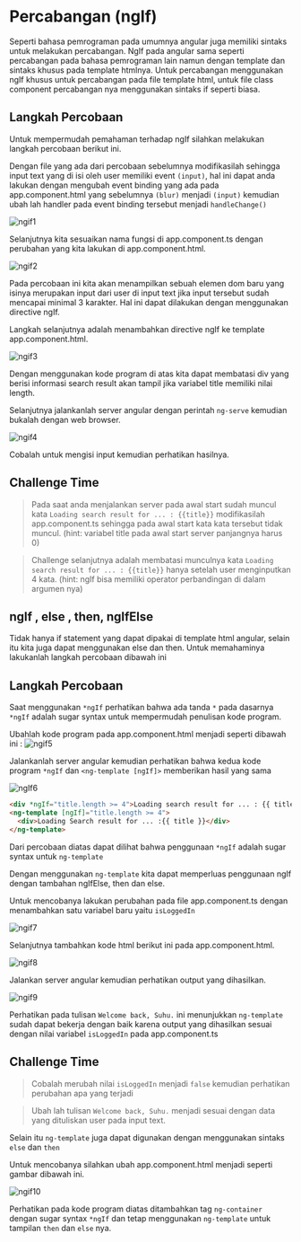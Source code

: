 # Percabangan (ngIf)

Seperti bahasa pemrograman pada umumnya angular juga memiliki sintaks untuk melakukan percabangan. NgIf pada angular sama seperti percabangan pada bahasa pemrograman lain namun dengan template dan sintaks khusus pada template htmlnya. Untuk percabangan menggunakan ngIf khusus untuk percabangan pada file template html, untuk file class component percabangan nya menggunakan sintaks if seperti biasa.

## Langkah Percobaan

Untuk mempermudah pemahaman terhadap ngIf silahkan melakukan langkah percobaan berikut ini.

Dengan file yang ada dari percobaan sebelumnya modifikasilah sehingga input text yang di isi oleh user memiliki event `(input)`, hal ini dapat anda lakukan dengan mengubah event binding yang ada pada app.component.html yang sebelumnya `(blur)` menjadi `(input)` kemudian ubah lah handler pada event binding tersebut menjadi `handleChange()`

![ngif1](diagrams/ngif1.png)

Selanjutnya kita sesuaikan nama fungsi di app.component.ts dengan perubahan yang kita lakukan di app.component.html.

![ngif2](diagrams/ngif3.png)

Pada percobaan ini kita akan menampilkan sebuah elemen dom baru yang isinya merupakan input dari user di input text jika input tersebut sudah mencapai minimal 3 karakter. Hal ini dapat dilakukan dengan menggunakan directive ngIf.

Langkah selanjutnya adalah menambahkan directive ngIf ke template app.component.html.

![ngif3](diagrams/ngif2.png)

Dengan menggunakan kode program di atas kita dapat membatasi div yang berisi informasi search result akan tampil jika variabel title memiliki nilai length.

Selanjutnya jalankanlah server angular dengan perintah `ng-serve` kemudian bukalah dengan web browser.

![ngif4](diagrams/ngif4.png)

Cobalah untuk mengisi input kemudian perhatikan hasilnya.

## Challenge Time

> Pada saat anda menjalankan server pada awal start sudah muncul kata `Loading search result for ... : {{title}}` modifikasilah app.component.ts sehingga pada awal start kata kata tersebut tidak muncul. (hint: variabel title pada awal start server panjangnya harus 0)

> Challenge selanjutnya adalah membatasi munculnya kata `Loading search result for ... : {{title}}` hanya setelah user menginputkan 4 kata. (hint: ngIf bisa memiliki operator perbandingan di dalam argumen nya)

## ngIf , else , then, ngIfElse

Tidak hanya if statement yang dapat dipakai di template html angular, selain itu kita juga dapat menggunakan else dan then. Untuk memahaminya lakukanlah langkah percobaan dibawah ini

## Langkah Percobaan

Saat menggunakan `*ngIf` perhatikan bahwa ada tanda `*` pada dasarnya `*ngIf` adalah sugar syntax untuk mempermudah penulisan kode program.

Ubahlah kode program pada app.component.html menjadi seperti dibawah ini :
![ngif5](diagrams/ngif5.png)

Jalankanlah server angular kemudian perhatikan bahwa kedua kode program `*ngIf` dan `<ng-template [ngIf]>` memberikan hasil yang sama

![ngIf6](diagrams/ngIf6.png)

```html
<div *ngIf="title.length >= 4">Loading search result for ... : {{ title }}</div>
<ng-template [ngIf]="title.length >= 4">
  <div>Loading Search result for ... :{{ title }}</div>
</ng-template>
```

Dari percobaan diatas dapat dilihat bahwa penggunaan `*ngIf` adalah sugar syntax untuk `ng-template`

Dengan menggunakan `ng-template` kita dapat memperluas penggunaan ngIf dengan tambahan ngIfElse, then dan else.

Untuk mencobanya lakukan perubahan pada file app.component.ts dengan menambahkan satu variabel baru yaitu `isLoggedIn`

![ngif7](diagrams/ngIf7.png)

Selanjutnya tambahkan kode html berikut ini pada app.component.html.

![ngif8](diagrams/ngIf8.png)

Jalankan server angular kemudian perhatikan output yang dihasilkan.

![ngif9](diagrams/ngif9.png)

Perhatikan pada tulisan `Welcome back, Suhu.` ini menunjukkan `ng-template` sudah dapat bekerja dengan baik karena output yang dihasilkan sesuai dengan nilai variabel `isLoggedIn` pada app.component.ts

## Challenge Time

> Cobalah merubah nilai `isLoggedIn` menjadi `false` kemudian perhatikan perubahan apa yang terjadi

> Ubah lah tulisan `Welcome back, Suhu.` menjadi sesuai dengan data yang dituliskan user pada input text.

Selain itu `ng-template` juga dapat digunakan dengan menggunakan sintaks `else` dan `then`

Untuk mencobanya silahkan ubah app.component.html menjadi seperti gambar dibawah ini.

![ngif10](diagrams/ngif10.png)

Perhatikan pada kode program diatas ditambahkan tag `ng-container` dengan sugar syntax `*ngIf` dan tetap menggunakan `ng-template` untuk tampilan `then` dan `else` nya.
